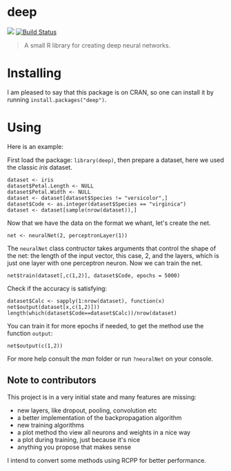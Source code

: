 # deep

![](http://cranlogs.r-pkg.org/badges/grand-total/deep)
[![Build Status](https://travis-ci.org/blmayer/deep.svg?branch=master)](https://travis-ci.org/blmayer/deep)

> A small R library for creating deep neural networks.


# Installing

I am pleased to say that this package is on CRAN, so one can install it
by running `install.packages("deep")`.


# Using

Here is an example:

First load the package: `library(deep)`, then prepare a dataset, here we
used the classic *iris* dataset.

```
dataset <- iris
dataset$Petal.Length <- NULL
dataset$Petal.Width <- NULL
dataset <- dataset[dataset$Species != "versicolor",]
dataset$Code <- as.integer(dataset$Species == "virginica")
dataset <- dataset[sample(nrow(dataset)),]
```

Now that we have the data on the format we whant, let's create the net.

```
net <- neuralNet(2, perceptronLayer(1))
```

The `neuralNet` class contructor takes arguments that control the shape
of the net: the length of the input vector, this case, 2,
and the layers, which is just one layer with one perceptron neuron. Now
we can train the net.

```
net$train(dataset[,c(1,2)], dataset$Code, epochs = 5000)
```

Check if the accuracy is satisfying:

```
dataset$Calc <- sapply(1:nrow(dataset), function(x) net$output(dataset[x,c(1,2)]))
length(which(dataset$Code==dataset$Calc))/nrow(dataset)
```

You can train it for more epochs if needed, to get the method use the
function `output`:

```
net$output(c(1,2))
```

For more help consult the *man* folder or run `?neuralNet` on your console.


## Note to contributors

This project is in a very initial state and many features are missing:

- new layers, like dropout, pooling, convolution etc
- a better implementation of the backpropagation algorithm
- new training algorithms
- a plot method tho view all neurons and weights in a nice way
- a plot during training, just because it's nice
- anything you propose that makes sense

I intend to convert some methods using RCPP for better performance.
